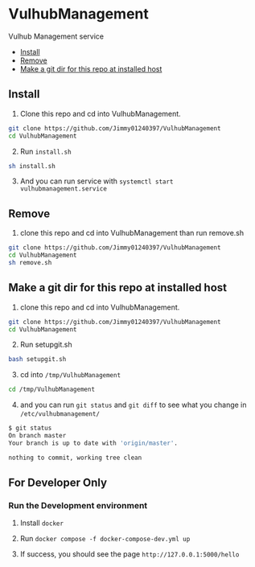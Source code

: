 # VulhubManagement

Vulhub Management service

- [Install](#Install)
- [Remove](#Remove)
- [Make a git dir for this repo at installed host](#make-a-git-dir-for-this-repo-at-installed-host)

## Install

1. Clone this repo and cd into VulhubManagement.

```bash
git clone https://github.com/Jimmy01240397/VulhubManagement
cd VulhubManagement
```

2. Run `install.sh`

```bash
sh install.sh
```

3. And you can run service with `systemctl start vulhubmanagement.service`

## Remove

1. clone this repo and cd into VulhubManagement than run remove.sh

```bash
git clone https://github.com/Jimmy01240397/VulhubManagement
cd VulhubManagement
sh remove.sh
```

## Make a git dir for this repo at installed host

1. clone this repo and cd into VulhubManagement.

```bash
git clone https://github.com/Jimmy01240397/VulhubManagement
cd VulhubManagement
```

2. Run setupgit.sh

```bash
bash setupgit.sh
```

3. cd into `/tmp/VulhubManagement`

```bash
cd /tmp/VulhubManagement
```

4. and you can run `git status` and `git diff` to see what you change in `/etc/vulhubmanagement/`

```bash
$ git status
On branch master
Your branch is up to date with 'origin/master'.

nothing to commit, working tree clean
```

## For Developer Only

### Run the Development environment

1. Install `docker`

2. Run `docker compose -f docker-compose-dev.yml up`

3. If success, you should see the page `http://127.0.0.1:5000/hello`
